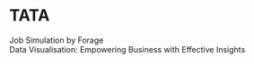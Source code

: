 # TATA
Job Simulation by Forage <br>
Data Visualisation: Empowering Business with Effective Insights

